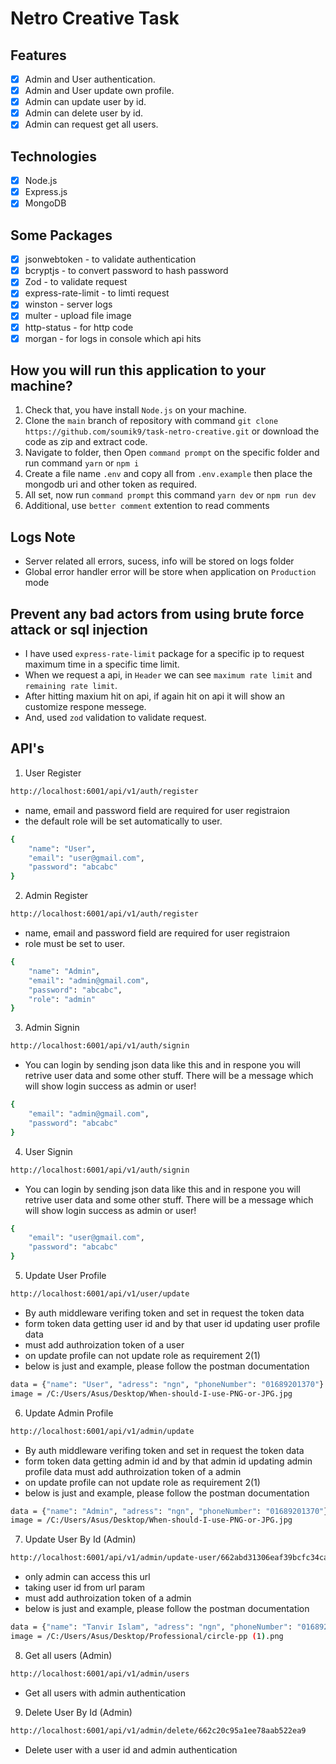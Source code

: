 # Netro Creative Task

## Features

- [x] Admin and User authentication.
- [x] Admin and User update own profile.
- [x] Admin can update user by id.
- [x] Admin can delete user by id.
- [x] Admin can request get all users.

## Technologies

- [x] Node.js
- [x] Express.js
- [x] MongoDB

## Some Packages

- [x] jsonwebtoken - to validate authentication
- [x] bcryptjs - to convert password to hash password
- [x] Zod - to validate request
- [x] express-rate-limit - to limti request
- [x] winston - server logs
- [x] multer - upload file image
- [x] http-status - for http code
- [x] morgan - for logs in console which api hits

## How you will run this application to your machine?

1. Check that, you have install `Node.js` on your machine.
2. Clone the `main` branch of repository with command `git clone https://github.com/soumik9/task-netro-creative.git` or download the code as zip and extract code.
3. Navigate to folder, then Open `command prompt` on the specific folder and run command `yarn` or `npm i`
4. Create a file name `.env` and copy all from `.env.example` then place the mongodb uri and other token as required.
5. All set, now run `command prompt` this command `yarn dev` or `npm run dev`
6. Additional, use `better comment` extention to read comments 

## Logs Note

- Server related all errors, sucess, info will be stored on logs folder
- Global error handler error will be store when application on `Production` mode

## Prevent any bad actors from using brute force attack or sql injection

- I have used `express-rate-limit` package for a specific ip to request maximum time in a specific time limit.
- When we request a api, in `Header` we can see `maximum rate limit` and `remaining rate limit`.
- After hitting maxium hit on api, if again  hit on api it will show an customize respone messege.
- And, used `zod` validation to validate request.

## API's

1. User Register

```bash
http://localhost:6001/api/v1/auth/register
```

- name, email and password field are required for user registraion
- the default role will be set automatically to user.

```bash
{
    "name": "User",
    "email": "user@gmail.com",
    "password": "abcabc"
}
```

2. Admin Register

```bash
http://localhost:6001/api/v1/auth/register
```

- name, email and password field are required for user registraion
- role must be set to user.

```bash
{
    "name": "Admin",
    "email": "admin@gmail.com",
    "password": "abcabc",
    "role": "admin"
}
```

3. Admin Signin

```bash
http://localhost:6001/api/v1/auth/signin
```

- You can login by sending json data like this and in respone you will retrive user data and some other stuff. There will be a message which will show login success as admin or user!

```bash
{
    "email": "admin@gmail.com",
    "password": "abcabc"
}
```

4. User Signin

```bash
http://localhost:6001/api/v1/auth/signin
```

- You can login by sending json data like this and in respone you will retrive user data and some other stuff. There will be a message which will show login success as admin or user!

```bash
{
    "email": "user@gmail.com",
    "password": "abcabc"
}
```

5. Update User Profile

```bash
http://localhost:6001/api/v1/user/update
```

- By auth middleware verifing token and set in request the token data
- form token data getting user id and by that user id updating user profile data
- must add authroization token of a user
- on update profile can not update role as requirement 2(1)
- below is just and example, please follow the postman documentation

```bash
data = {"name": "User", "adress": "ngn", "phoneNumber": "01689201370"}
image = /C:/Users/Asus/Desktop/When-should-I-use-PNG-or-JPG.jpg
```

6. Update Admin Profile

```bash
http://localhost:6001/api/v1/admin/update
```

- By auth middleware verifing token and set in request the token data
- form token data getting admin id and by that admin id updating admin profile data
must add authroization token of a admin
- on update profile can not update role as requirement 2(1)
- below is just and example, please follow the postman documentation

```bash
data = {"name": "Admin", "adress": "ngn", "phoneNumber": "01689201370"}
image = /C:/Users/Asus/Desktop/When-should-I-use-PNG-or-JPG.jpg
```

7. Update User By Id (Admin)

```bash
http://localhost:6001/api/v1/admin/update-user/662abd31306eaf39bcfc34ca
```

- only admin can access this url
- taking user id from url param
- must add authroization token of a admin
- below is just and example, please follow the postman documentation

```bash
data = {"name": "Tanvir Islam", "adress": "ngn", "phoneNumber": "01689201370", "role": "user"}
image = /C:/Users/Asus/Desktop/Professional/circle-pp (1).png
```

8. Get all users (Admin)

```bash
http://localhost:6001/api/v1/admin/users
```

- Get all users with admin authentication

9. Delete User By Id (Admin)

```bash
http://localhost:6001/api/v1/admin/delete/662c20c95a1ee78aab522ea9
```

- Delete user with a user id and admin authentication
